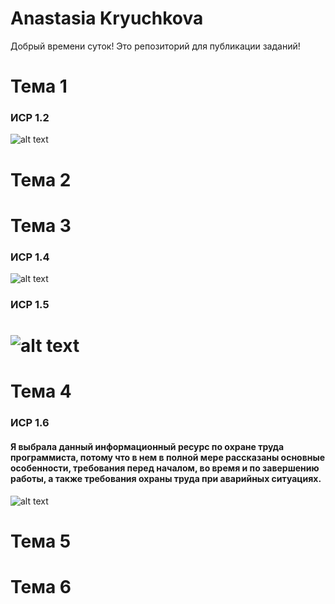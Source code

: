 # Anastasia Kryuchkova

Добрый времени суток! Это репозиторий для публикации заданий!

# Тема 1
### ИСР 1.2
![alt text](https://github.com/nestessia/nestessia.github.io/blob/main/ИСР%201.2%20Крючкова%20А.С%202.1.jpg?raw=true)

# Тема 2


# Тема 3
### ИСР 1.4 
![alt text](https://github.com/nestessia/nestessia.github.io/blob/main/ИСР%201.4%20Крючкова%20А.С%202.1.jpg?raw=true)
### ИСР 1.5
# ![alt text](https://github.com/nestessia/nestessia.github.io/blob/main/ИСР%201.5%20%20Крючкова%20А.С%202.1.jpg?raw=true)
# Тема 4
### ИСР 1.6 
#### Я выбрала данный информационный ресурс по охране труда программиста, потому что в нем в полной мере рассказаны основные особенности, требования перед началом, во время и по завершению работы, а также требования охраны труда при аварийных ситуациях.
![alt text](https://github.com/nestessia/nestessia.github.io/blob/main/ИСР%201.6%20Крючкова%20А.С%202.1.jpg?raw=true)
# Тема 5


# Тема 6



